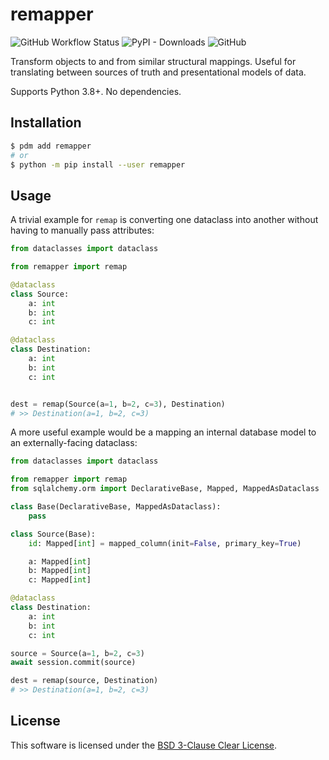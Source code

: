 # remapper

![GitHub Workflow Status](https://raster.shields.io/github/actions/workflow/status/thearchitector/remapper/test.yaml?label=tests&style=flat-square)
![PyPI - Downloads](https://raster.shields.io/pypi/dm/remapper?style=flat-square)
![GitHub](https://raster.shields.io/github/license/thearchitector/remapper?style=flat-square)

Transform objects to and from similar structural mappings. Useful for translating between sources of truth and presentational models of data.

Supports Python 3.8+. No dependencies.

## Installation

```sh
$ pdm add remapper
# or
$ python -m pip install --user remapper
```

## Usage

A trivial example for `remap` is converting one dataclass into another without having to manually pass attributes:

```python
from dataclasses import dataclass

from remapper import remap

@dataclass
class Source:
    a: int
    b: int
    c: int

@dataclass
class Destination:
    a: int
    b: int
    c: int


dest = remap(Source(a=1, b=2, c=3), Destination)
# >> Destination(a=1, b=2, c=3)
```

A more useful example would be a mapping an internal database model to an externally-facing dataclass:

```python
from dataclasses import dataclass

from remapper import remap
from sqlalchemy.orm import DeclarativeBase, Mapped, MappedAsDataclass

class Base(DeclarativeBase, MappedAsDataclass):
    pass

class Source(Base):
    id: Mapped[int] = mapped_column(init=False, primary_key=True)

    a: Mapped[int]
    b: Mapped[int]
    c: Mapped[int]

@dataclass
class Destination:
    a: int
    b: int
    c: int

source = Source(a=1, b=2, c=3)
await session.commit(source)

dest = remap(source, Destination)
# >> Destination(a=1, b=2, c=3)
```

## License

This software is licensed under the [BSD 3-Clause Clear License](LICENSE).
